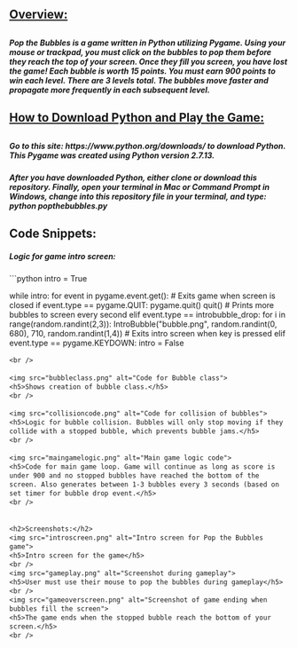 <h2><u>Overview:</u><h2>
<h5>Pop the Bubbles is a game written in Python utilizing Pygame. Using your mouse or trackpad, you must click on the bubbles to pop them before they reach the top of your screen. Once they fill you screen, you have lost the game! Each bubble is worth 15 points. You must earn 900 points to win each level. There are 3 levels total. The bubbles move faster and propagate more frequently in each subsequent level.</h5>

<h2><u>How to Download Python and Play the Game:</u><h2>
<h5>Go to this site: https://www.python.org/downloads/  to download Python. This Pygame was created using Python version 2.7.13.</h5>

<h5>After you have downloaded Python, either clone or download this repository. Finally, open your terminal in Mac or Command Prompt in Windows, change into this repository file in your terminal, and type: python popthebubbles.py </h5>

<h2>Code Snippets:</h2>

<h5>Logic for game intro screen:</h5>
```python
intro = True

 while intro:
     for event in pygame.event.get():
         # Exits game when screen is closed
         if event.type == pygame.QUIT:
             pygame.quit()
             quit()
         # Prints more bubbles to screen every second
         elif event.type == introbubble_drop:
             for i in range(random.randint(2,3)):
                 IntroBubble("bubble.png", random.randint(0, 680), 710, random.randint(1,4))
         # Exits intro screen when key is pressed
         elif event.type == pygame.KEYDOWN:
             intro = False
```
<br />

<img src="bubbleclass.png" alt="Code for Bubble class">
<h5>Shows creation of bubble class.</h5>
<br />

<img src="collisioncode.png" alt="Code for collision of bubbles">
<h5>Logic for bubble collision. Bubbles will only stop moving if they collide with a stopped bubble, which prevents bubble jams.</h5>
<br />

<img src="maingamelogic.png" alt="Main game logic code">
<h5>Code for main game loop. Game will continue as long as score is under 900 and no stopped bubbles have reached the bottom of the screen. Also generates between 1-3 bubbles every 3 seconds (based on set timer for bubble drop event.</h5>
<br />


<h2>Screenshots:</h2>
<img src="introscreen.png" alt="Intro screen for Pop the Bubbles game">
<h5>Intro screen for the game</h5>
<br />
<img src="gameplay.png" alt="Screenshot during gameplay">
<h5>User must use their mouse to pop the bubbles during gameplay</h5>
<br />
<img src="gameoverscreen.png" alt="Screenshot of game ending when bubbles fill the screen">
<h5>The game ends when the stopped bubble reach the bottom of your screen.</h5>
<br />
